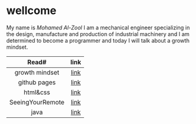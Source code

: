 #                                 wellcome 
                                         
                                         
My name is _Mohamed Al-Zool_
I am a mechanical engineer specializing in the design, manufacture and production of industrial machinery and I am determined to become a programmer and today I will talk about a growth mindset.







|                                   Read#                     |               link                     |
| :---------------------------------------------------------: | :-----------------------------------------------------------: |
|                growth mindset                                   | [link](https://mohammad-alzool.github.io/reading-notes/growth-mindset)  |
|                github pages                                     | [link](https://mohammad-alzool.github.io/reading-notes/github-pages)  |
|                html&css                                       | [link](https://mohammad-alzool.github.io/reading-notes/html-css)  |
|                SeeingYourRemote                          | [link](https://mohammad-alzool.github.io/reading-notes/remote)  | 
|          java                           | [link](https://mohammad-alzool.github.io/reading-notes/js)  | 
